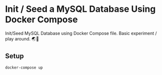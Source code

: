 # Init / Seed a MySQL Database Using Docker Compose
Init/Seed MySQL Database using Docker Compose file. Basic experiment / play around. 🌏🚀

## Setup

```bash
docker-compose up
```
